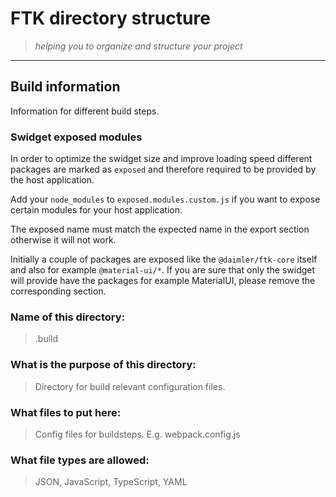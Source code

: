 # FTK directory structure

> _helping you to organize and structure your project_

---

## Build information

Information for different build steps.

### Swidget exposed modules

In order to optimize the swidget size and improve loading speed different packages are marked as `exposed` and therefore required to be provided by the host application.

Add your `node_modules` to `exposed.modules.custom.js` if you want to expose certain modules for your host application.

The exposed name must match the expected name in the export section otherwise it will not work.

Initially a couple of packages are exposed like the `@daimler/ftk-core` itself and also for example `@material-ui/*`.
If you are sure that only the swidget will provide have the packages for example MaterialUI, please remove the corresponding section.

### Name of this directory:

> .build

### What is the purpose of this directory:

> Directory for build relevant configuration files.

### What files to put here:

> Config files for buildsteps. E.g. webpack.config.js

### What file types are allowed:

> JSON, JavaScript, TypeScript, YAML
